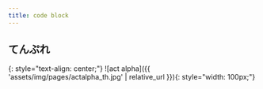 ```yaml
---
title: code block
---
```


## てんぷれ

{: style="text-align: center;"}
![act alpha]({{ 'assets/img/pages/actalpha_th.jpg' | relative_url }}){: style="width: 100px;"}
